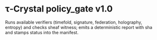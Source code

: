 # τ‑Crystal policy_gate v1.0
Runs available verifiers (timefold, signature, federation, holography, entropy) and checks sheaf witness; emits a deterministic report with sha and stamps status into the manifest.
